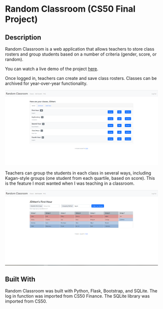 # Random Classroom (CS50 Final Project)

## Description
Random Classroom is a web application that allows teachers to store class rosters and group students based on a number of criteria (gender, score, or random). 

You can watch a live demo of the project [here](https://youtu.be/wTq7EBhY_U4).

Once logged in, teachers can create and save class rosters. Classes can be archived for year-over-year functionality.

![random classroom classes](https://github.com/jdittert/cs50final/blob/796744d2b69dbc3e32b6a4965efab8045b824334/random%20classroom%20classes.png)

Teachers can group the students in each class in several ways, including Kagan-style groups (one student from each quartile, based on score). This is the feature I most wanted when I was teaching in a classroom.

![random classroom kagan groups](https://github.com/jdittert/cs50final/blob/9386046912c121c978814bd5d6d0882e9873d73c/random%20classroom%20kagan%20groups.png)

## Built With
Random Classroom was built with Python, Flask, Bootstrap, and SQLite. The log in function was imported from CS50 Finance. The SQLite library was imported from CS50. 
